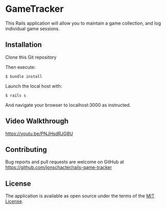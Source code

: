 # GameTracker

This Rails application will allow you to maintain a game collection, and log individual game sessions.

## Installation

Clone this Git repository

Then execute:

    $ bundle install

Launch the local host with:

    $ rails s

And navigate your browser to localhost:3000 as instructed.

## Video Walkthrough

https://youtu.be/PNJHsdRJG8U

## Contributing

Bug reports and pull requests are welcome on GitHub at https://github.com/jonschacter/rails-game-tracker

## License

The application is available as open source under the terms of the [MIT License](https://opensource.org/licenses/MIT).
